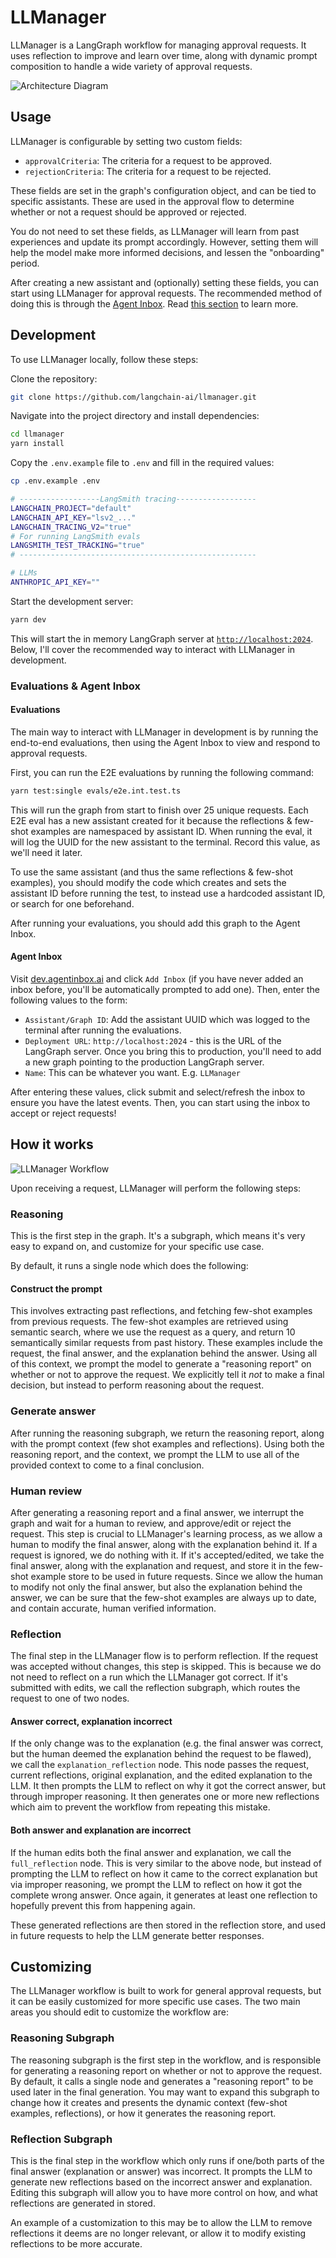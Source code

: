 # LLManager

LLManager is a LangGraph workflow for managing approval requests. It uses reflection to improve and learn over time, along with dynamic prompt composition to handle a wide variety of approval requests.

![Architecture Diagram](/static/architecture-diagram.png)

## Usage

LLManager is configurable by setting two custom fields:

- `approvalCriteria`: The criteria for a request to be approved.
- `rejectionCriteria`: The criteria for a request to be rejected.

These fields are set in the graph's configuration object, and can be tied to specific assistants. These are used in the approval flow to determine whether or not a request should be approved or rejected.

You do not need to set these fields, as LLManager will learn from past experiences and update its prompt accordingly. However, setting them will help the model make more informed decisions, and lessen the "onboarding" period.

After creating a new assistant and (optionally) setting these fields, you can start using LLManager for approval requests. The recommended method of doing this is through the [Agent Inbox](https://github.com/langchain-ai/agent-inbox). Read [this section](#agent-inbox) to learn more.

## Development

To use LLManager locally, follow these steps:

Clone the repository:

```bash
git clone https://github.com/langchain-ai/llmanager.git
```

Navigate into the project directory and install dependencies:

```bash
cd llmanager
yarn install
```

Copy the `.env.example` file to `.env` and fill in the required values:

```bash
cp .env.example .env
```

```bash
# ------------------LangSmith tracing------------------
LANGCHAIN_PROJECT="default"
LANGCHAIN_API_KEY="lsv2_..."
LANGCHAIN_TRACING_V2="true"
# For running LangSmith evals
LANGSMITH_TEST_TRACKING="true"
# -----------------------------------------------------

# LLMs
ANTHROPIC_API_KEY=""
```

Start the development server:

```bash
yarn dev
```

This will start the in memory LangGraph server at [`http://localhost:2024`](http://localhost:2024). Below, I'll cover the recommended way to interact with LLManager in development.

### Evaluations & Agent Inbox

#### Evaluations

The main way to interact with LLManager in development is by running the end-to-end evaluations, then using the Agent Inbox to view and respond to approval requests.

First, you can run the E2E evaluations by running the following command:

```bash
yarn test:single evals/e2e.int.test.ts
```

This will run the graph from start to finish over 25 unique requests. Each E2E eval has a new assistant created for it because the reflections & few-shot examples are namespaced by assistant ID. When running the eval, it will log the UUID for the new assistant to the terminal. Record this value, as we'll need it later.

To use the same assistant (and thus the same reflections & few-shot examples), you should modify the code which creates and sets the assistant ID before running the test, to instead use a hardcoded assistant ID, or search for one beforehand.

After running your evaluations, you should add this graph to the Agent Inbox.

#### Agent Inbox

Visit [dev.agentinbox.ai](https://dev.agentinbox.ai) and click `Add Inbox` (if you have never added an inbox before, you'll be automatically prompted to add one). Then, enter the following values to the form:

- `Assistant/Graph ID`: Add the assistant UUID which was logged to the terminal after running the evaluations.
- `Deployment URL`: `http://localhost:2024` - this is the URL of the LangGraph server. Once you bring this to production, you'll need to add a new graph pointing to the production LangGraph server.
- `Name`: This can be whatever you want. E.g. `LLManager`

After entering these values, click submit and select/refresh the inbox to ensure you have the latest events. Then, you can start using the inbox to accept or reject requests!

## How it works

![LLManager Workflow](/static/graph-screenshot.png)

Upon receiving a request, LLManager will perform the following steps:

### Reasoning

This is the first step in the graph. It's a subgraph, which means it's very easy to expand on, and customize for your specific use case.

By default, it runs a single node which does the following:

#### Construct the prompt

This involves extracting past reflections, and fetching few-shot examples from previous requests. The few-shot examples are retrieved using semantic search, where we use the request as a query, and return 10 semantically similar requests from past history. These examples include the request, the final answer, and the explanation behind the answer. Using all of this context, we prompt the model to generate a "reasoning report" on whether or not to approve the request. We explicitly tell it _not_ to make a final decision, but instead to perform reasoning about the request.

### Generate answer

After running the reasoning subgraph, we return the reasoning report, along with the prompt context (few shot examples and reflections). Using both the reasoning report, and the context, we prompt the LLM to use all of the provided context to come to a final conclusion.

### Human review

After generating a reasoning report and a final answer, we interrupt the graph and wait for a human to review, and approve/edit or reject the request. This step is crucial to LLManager's learning process, as we allow a human to modify the final answer, along with the explanation behind it. If a request is ignored, we do nothing with it. If it's accepted/edited, we take the final answer, along with the explanation and request, and store it in the few-shot example store to be used in future requests. Since we allow the human to modify not only the final answer, but also the explanation behind the answer, we can be sure that the few-shot examples are always up to date, and contain accurate, human verified information.

### Reflection

The final step in the LLManager flow is to perform reflection. If the request was accepted without changes, this step is skipped. This is because we do not need to reflect on a run which the LLManager got correct. If it's submitted with edits, we call the reflection subgraph, which routes the request to one of two nodes.

#### Answer correct, explanation incorrect

If the only change was to the explanation (e.g. the final answer was correct, but the human deemed the explanation behind the request to be flawed), we call the `explanation_reflection` node. This node passes the request, current reflections, original explanation, and the edited explanation to the LLM. It then prompts the LLM to reflect on why it got the correct answer, but through improper reasoning. It then generates one or more new reflections which aim to prevent the workflow from repeating this mistake.

#### Both answer and explanation are incorrect

If the human edits both the final answer and explanation, we call the `full_reflection` node. This is very similar to the above node, but instead of prompting the LLM to reflect on how it came to the correct explanation but via improper reasoning, we prompt the LLM to reflect on how it got the complete wrong answer. Once again, it generates at least one reflection to hopefully prevent this from happening again.

These generated reflections are then stored in the reflection store, and used in future requests to help the LLM generate better responses.

## Customizing

The LLManager workflow is built to work for general approval requests, but it can be easily customized for more specific use cases. The two main areas you should edit to customize the workflow are:

### Reasoning Subgraph

The reasoning subgraph is the first step in the workflow, and is responsible for generating a reasoning report on whether or not to approve the request. By default, it calls a single node and generates a "reasoning report" to be used later in the final generation. You may want to expand this subgraph to change how it creates and presents the dynamic context (few-shot examples, reflections), or how it generates the reasoning report.

### Reflection Subgraph

This is the final step in the workflow which only runs if one/both parts of the final answer (explanation or answer) was incorrect. It prompts the LLM to generate new reflections based on the incorrect answer and explanation. Editing this subgraph will allow you to have more control on how, and what reflections are generated in stored.

An example of a customization to this may be to allow the LLM to remove reflections it deems are no longer relevant, or allow it to modify existing reflections to be more accurate.
